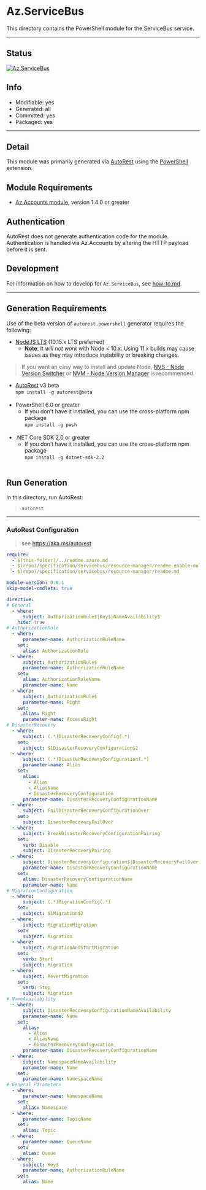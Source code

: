 <!-- region Generated -->
# Az.ServiceBus
This directory contains the PowerShell module for the ServiceBus service.

---
## Status
[![Az.ServiceBus](https://img.shields.io/powershellgallery/v/Az.ServiceBus.svg?style=flat-square&label=Az.ServiceBus "Az.ServiceBus")](https://www.powershellgallery.com/packages/Az.ServiceBus/)

## Info
- Modifiable: yes
- Generated: all
- Committed: yes
- Packaged: yes

---
## Detail
This module was primarily generated via [AutoRest](https://github.com/Azure/autorest) using the [PowerShell](https://github.com/Azure/autorest.powershell) extension.

## Module Requirements
- [Az.Accounts module](https://www.powershellgallery.com/packages/Az.Accounts/), version 1.4.0 or greater

## Authentication
AutoRest does not generate authentication code for the module. Authentication is handled via Az.Accounts by altering the HTTP payload before it is sent.

## Development
For information on how to develop for `Az.ServiceBus`, see [how-to.md](how-to.md).
<!-- endregion -->

---
## Generation Requirements
Use of the beta version of `autorest.powershell` generator requires the following:
- [NodeJS LTS](https://nodejs.org) (10.15.x LTS preferred)
  - **Note**: It *will not work* with Node < 10.x. Using 11.x builds may cause issues as they may introduce instability or breaking changes.
> If you want an easy way to install and update Node, [NVS - Node Version Switcher](../nodejs/installing-via-nvs.md) or [NVM - Node Version Manager](../nodejs/installing-via-nvm.md) is recommended.
- [AutoRest](https://aka.ms/autorest) v3 beta <br>`npm install -g autorest@beta`<br>&nbsp;
- PowerShell 6.0 or greater
  - If you don't have it installed, you can use the cross-platform npm package <br>`npm install -g pwsh`<br>&nbsp;
- .NET Core SDK 2.0 or greater
  - If you don't have it installed, you can use the cross-platform npm package <br>`npm install -g dotnet-sdk-2.2`<br>&nbsp;

## Run Generation
In this directory, run AutoRest:
> `autorest`

---
### AutoRest Configuration
> see https://aka.ms/autorest

``` yaml
require:
  - $(this-folder)/../readme.azure.md
  - $(repo)/specification/servicebus/resource-manager/readme.enable-multi-api.md
  - $(repo)/specification/servicebus/resource-manager/readme.md

module-version: 0.0.1
skip-model-cmdlets: true

directive:
# General
  - where:
      subject: AuthorizationRule$|Key$|NameAvailability$
    hide: true
# AuthorizationRule
  - where:
      parameter-name: AuthorizationRuleName
    set:
      alias: AuthorizationRule
  - where:
      subject: AuthorizationRule$
      parameter-name: AuthorizationRuleName
    set:
      alias: AuthorizationRuleName
      parameter-name: Name
  - where:
      subject: AuthorizationRule$
      parameter-name: Right
    set:
      alias: Right
      parameter-name: AccessRight
# DisasterRecovery
  - where:
      subject: (.*)DisasterRecoveryConfig(.*)
    set:
      subject: $1DisasterRecoveryConfiguration$2
  - where:
      subject: (.*)DisasterRecoveryConfiguration(.*)
      parameter-name: Alias
    set:
      alias:
        - Alias
        - AliasName
        - DisasterRecoveryConfiguration
      parameter-name: DisasterRecoveryConfigurationName
  - where:
      subject: FailDisasterRecoveryConfigurationOver
    set:
      subject: DisasterRecoveryFailOver
  - where:
      subject: BreakDisasterRecoveryConfigurationPairing
    set:
      verb: Disable
      subject: DisasterRecoveryPairing
  - where:
      subject: DisasterRecoveryConfiguration$|DisasterRecoveryFailOver|DisasterRecoveryPairing
      parameter-name: DisasterRecoveryConfigurationName
    set:
      alias: DisasterRecoveryConfigurationName
      parameter-name: Name
# MigrationConfiguration
  - where:
      subject: (.*)MigrationConfig(.*)
    set:
      subject: $1Migration$2
  - where:
      subject: MigrationMigration
    set:
      subject: Migration
  - where:
      subject: MigrationAndStartMigration
    set:
      verb: Start
      subject: Migration
  - where:
      subject: RevertMigration
    set:
      verb: Stop
      subject: Migration
# NameAvailability
  - where:
      subject: DisasterRecoveryConfigurationNameAvailability
      parameter-name: Name
    set:
      alias:
        - Alias
        - AliasName
        - DisasterRecoveryConfiguration
      parameter-name: DisasterRecoveryConfigurationName
  - where:
      subject: NamespaceNameAvailability
      parameter-name: Name
    set:
      parameter-name: NamespaceName
# General Parameters
  - where:
      parameter-name: NamespaceName
    set:
      alias: Namespace
  - where:
      parameter-name: TopicName
    set:
      alias: Topic
  - where:
      parameter-name: QueueName
    set:
      alias: Queue
  - where:
      subject: Key$
      parameter-name: AuthorizationRuleName
    set:
      alias: Name
```
